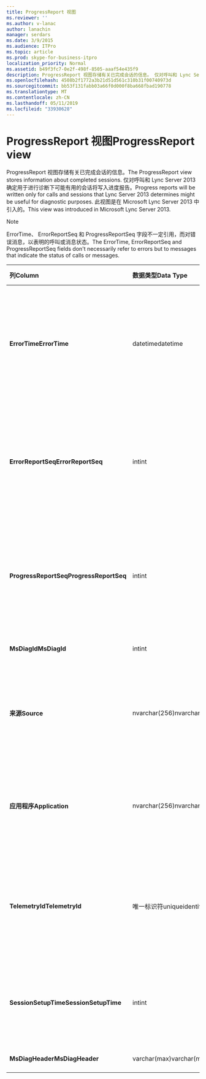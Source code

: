 ```yaml
---
title: ProgressReport 视图
ms.reviewer: ''
ms.author: v-lanac
author: lanachin
manager: serdars
ms.date: 3/9/2015
ms.audience: ITPro
ms.topic: article
ms.prod: skype-for-business-itpro
localization_priority: Normal
ms.assetid: b49f3fc7-0e2f-498f-8505-aaaf54e435f9
description: ProgressReport 视图存储有关已完成会话的信息。 仅对呼叫和 Lync Server 2013 确定用于进行诊断下可能有用的会话将写入进度报告。 此视图是在 Microsoft Lync Server 2013 中引入的。
ms.openlocfilehash: 4508b2f1772a3b21d51d561c310b31f00740973d
ms.sourcegitcommit: bb53f131fabb03a66f0d000f8ba668fbad190778
ms.translationtype: MT
ms.contentlocale: zh-CN
ms.lasthandoff: 05/11/2019
ms.locfileid: "33930628"
---
```

# <a name="progressreport-view"></a><span data-ttu-id="a4306-105">ProgressReport 视图</span><span class="sxs-lookup"><span data-stu-id="a4306-105">ProgressReport view</span></span>
 
<span data-ttu-id="a4306-106">ProgressReport 视图存储有关已完成会话的信息。</span><span class="sxs-lookup"><span data-stu-id="a4306-106">The ProgressReport view stores information about completed sessions.</span></span> <span data-ttu-id="a4306-107">仅对呼叫和 Lync Server 2013 确定用于进行诊断下可能有用的会话将写入进度报告。</span><span class="sxs-lookup"><span data-stu-id="a4306-107">Progress reports will be written only for calls and sessions that Lync Server 2013 determines might be useful for diagnostic purposes.</span></span> <span data-ttu-id="a4306-108">此视图是在 Microsoft Lync Server 2013 中引入的。</span><span class="sxs-lookup"><span data-stu-id="a4306-108">This view was introduced in Microsoft Lync Server 2013.</span></span>
  
> [!NOTE]
> <span data-ttu-id="a4306-109">ErrorTime、 ErrorReportSeq 和 ProgressReportSeq 字段不一定引用，而对错误消息，以表明的呼叫或消息状态。</span><span class="sxs-lookup"><span data-stu-id="a4306-109">The ErrorTime, ErrorReportSeq and ProgressReportSeq fields don't necessarily refer to errors but to messages that indicate the status of calls or messages.</span></span> 
  
|<span data-ttu-id="a4306-110">**列**</span><span class="sxs-lookup"><span data-stu-id="a4306-110">**Column**</span></span>|<span data-ttu-id="a4306-111">**数据类型**</span><span class="sxs-lookup"><span data-stu-id="a4306-111">**Data Type**</span></span>|<span data-ttu-id="a4306-112">**详细信息**</span><span class="sxs-lookup"><span data-stu-id="a4306-112">**Details**</span></span>|
|:-----|:-----|:-----|
|<span data-ttu-id="a4306-113">**ErrorTime**</span><span class="sxs-lookup"><span data-stu-id="a4306-113">**ErrorTime**</span></span> <br/> |<span data-ttu-id="a4306-114">datetime</span><span class="sxs-lookup"><span data-stu-id="a4306-114">datetime</span></span>  <br/> |<span data-ttu-id="a4306-115">发生的错误的时间。</span><span class="sxs-lookup"><span data-stu-id="a4306-115">Time of error occurred.</span></span> <span data-ttu-id="a4306-116">与 ErrorReportSeq 结合使用，来唯一地标识错误。</span><span class="sxs-lookup"><span data-stu-id="a4306-116">Used in conjunction with ErrorReportSeq to uniquely identify an error.</span></span>  <br/> |
|<span data-ttu-id="a4306-117">**ErrorReportSeq**</span><span class="sxs-lookup"><span data-stu-id="a4306-117">**ErrorReportSeq**</span></span> <br/> |<span data-ttu-id="a4306-118">int</span><span class="sxs-lookup"><span data-stu-id="a4306-118">int</span></span>  <br/> |<span data-ttu-id="a4306-119">若要确定错误的 ID 号。</span><span class="sxs-lookup"><span data-stu-id="a4306-119">ID number to identify the error.</span></span> <span data-ttu-id="a4306-120">与 ErrorTime 结合使用，来唯一地标识错误。</span><span class="sxs-lookup"><span data-stu-id="a4306-120">Used in conjunction with ErrorTime to uniquely identify an error.</span></span>  <br/> |
|<span data-ttu-id="a4306-121">**ProgressReportSeq**</span><span class="sxs-lookup"><span data-stu-id="a4306-121">**ProgressReportSeq**</span></span> <br/> |<span data-ttu-id="a4306-122">int</span><span class="sxs-lookup"><span data-stu-id="a4306-122">int</span></span>  <br/> |<span data-ttu-id="a4306-123">若要确定进度报告的 ID。</span><span class="sxs-lookup"><span data-stu-id="a4306-123">ID to identify the progress report.</span></span> <span data-ttu-id="a4306-124">用于区分相同的错误报告的进度报告。</span><span class="sxs-lookup"><span data-stu-id="a4306-124">Used to distinguish progress reports of the same error report.</span></span>  <br/> |
|<span data-ttu-id="a4306-125">**MsDiagId**</span><span class="sxs-lookup"><span data-stu-id="a4306-125">**MsDiagId**</span></span> <br/> |<span data-ttu-id="a4306-126">int</span><span class="sxs-lookup"><span data-stu-id="a4306-126">int</span></span>  <br/> |<span data-ttu-id="a4306-127">错误报告的诊断 ID。</span><span class="sxs-lookup"><span data-stu-id="a4306-127">Diagnostic ID for the error report.</span></span>  <br/> |
|<span data-ttu-id="a4306-128">**来源**</span><span class="sxs-lookup"><span data-stu-id="a4306-128">**Source**</span></span> <br/> |<span data-ttu-id="a4306-129">nvarchar(256)</span><span class="sxs-lookup"><span data-stu-id="a4306-129">nvarchar(256)</span></span>  <br/> |<span data-ttu-id="a4306-130">产生错误 （如果报告发送自服务器组件） 的服务器的名称。</span><span class="sxs-lookup"><span data-stu-id="a4306-130">Name of server that originated the error (if report was sent from a server component).</span></span>  <br/> |
|<span data-ttu-id="a4306-131">**应用程序**</span><span class="sxs-lookup"><span data-stu-id="a4306-131">**Application**</span></span> <br/> |<span data-ttu-id="a4306-132">nvarchar(256)</span><span class="sxs-lookup"><span data-stu-id="a4306-132">nvarchar(256)</span></span>  <br/> |<span data-ttu-id="a4306-133">产生错误 （如果报告发送自服务器组件） 的应用程序的名称。</span><span class="sxs-lookup"><span data-stu-id="a4306-133">Name of application that originated the error (if report was sent from a server component).</span></span>  <br/> |
|<span data-ttu-id="a4306-134">**TelemetryId**</span><span class="sxs-lookup"><span data-stu-id="a4306-134">**TelemetryId**</span></span> <br/> |<span data-ttu-id="a4306-135">唯一标识符</span><span class="sxs-lookup"><span data-stu-id="a4306-135">uniqueidentifier</span></span>  <br/> |<span data-ttu-id="a4306-136">关联会议中所涉及的不同组件的加入时间信息的唯一标识符。</span><span class="sxs-lookup"><span data-stu-id="a4306-136">Unique identifier correlating join time information for the different components involved in a conference.</span></span>  <br/> |
|<span data-ttu-id="a4306-137">**SessionSetupTime**</span><span class="sxs-lookup"><span data-stu-id="a4306-137">**SessionSetupTime**</span></span> <br/> |<span data-ttu-id="a4306-138">int</span><span class="sxs-lookup"><span data-stu-id="a4306-138">int</span></span>  <br/> |<span data-ttu-id="a4306-139">时间 （以毫秒为单位） 所需的特定组件加入会议。</span><span class="sxs-lookup"><span data-stu-id="a4306-139">Time (in milliseconds) required for a specific component to join a conference.</span></span>  <br/> |
|<span data-ttu-id="a4306-140">**MsDiagHeader**</span><span class="sxs-lookup"><span data-stu-id="a4306-140">**MsDiagHeader**</span></span> <br/> |<span data-ttu-id="a4306-141">varchar(max)</span><span class="sxs-lookup"><span data-stu-id="a4306-141">varchar(max)</span></span>  <br/> |<span data-ttu-id="a4306-142">其他错误信息。</span><span class="sxs-lookup"><span data-stu-id="a4306-142">Additional error information.</span></span>  <br/> |
   

